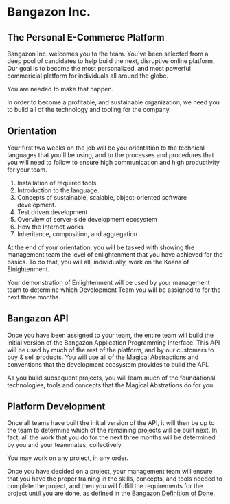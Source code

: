 # Bangazon Inc.

## The Personal E-Commerce Platform

Bangazon Inc. welcomes you to the team. You've been selected from a deep pool of candidates to help build the next, disruptive online platform. Our goal is to become the most personalized, and most powerful commericial platform for individuals all around the globe.

You are needed to make that happen.

In order to become a profitable, and sustainable organization, we need you to build all of the technology and tooling for the company.

## Orientation

Your first two weeks on the job will be you orientation to the technical languages that you'll be using, and to the processes and procedures that you will need to follow to ensure high communication and high productivity for your team.

1. Installation of required tools.
1. Introduction to the language.
1. Concepts of sustainable, scalable, object-oriented software development.
1. Test driven development
1. Overview of server-side development ecosystem
1. How the Internet works
1. Inheritance, composition, and aggregation

At the end of your orientation, you will be tasked with showing the management team the level of enlightenment that you have achieved for the basics. To do that, you will all, individually, work on the Koans of Elnightenment.

Your demonstration of Enlightenment will be used by your management team to determine which Development Team you will be assigned to for the next three months.

## Bangazon API

Once you have been assigned to your team, the entire team will build the initial version of the Bangazon Application Programming Interface. This API will be used by much of the rest of the platform, and by our customers to buy & sell products. You will use all of the Magical Abstractions and conventions that the development ecosystem provides to build the API.

As you build subsequent projects, you will learn much of the foundational technologies, tools and concepts that the Magical Abstrations do for you.

## Platform Development

Once all teams have built the initial version of the API, it will then be up to the team to determine which of the remaining projects will be built next. In fact, all the work that you do for the next three months will be determined by you and your teammates, collectively.

You may work on any project, in any order.

Once you have decided on a project, your management team will ensure that you have the proper training in the skills, concepts, and tools needed to complete the project, and then you will fulfill the requirements for the project until you are done, as defined in the [Bangazon Definition of Done](https://github.com/nashville-software-school/bangazon-inc/blob/master/EMPLOYEE_HANDBOOK.md#definition-of-done).
















